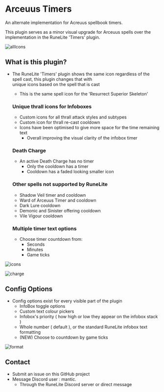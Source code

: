 # Arceuus Timers
An alternate implementation for Acreuus spellbook timers.

This plugin serves as a minor visual upgrade for Arceuus spells over the implementation in the RuneLite 'Timers' plugin.

![allIcons](https://imgur.com/0e2PJyO.png)
## What is this plugin?
 - The RuneLite 'Timers' plugin shows the same icon regardless of the spell cast, this plugin changes that with\
   unique icons  based on the spell that is cast
    - This is the same spell icon for the 'Resurrect Superior Skeleton' 

   ### Unique thrall icons for Infoboxes
    - Custom icons for all thrall attack styles and subtypes
    - Custom icon  for thrall re-cast cooldown
    - Icons have been optimised to give more space for the time remaining text
      - Overall improving the visual clarity of the infobox timer

   ### Death Charge
   - An active Death Charge has no timer
      - Only the cooldown has a timer
      - Cooldown has a faded looking smaller icon

   ### Other spells not supported by RuneLite
    - Shadow Veil timer and cooldown
    - Ward of Arceuus Timer and cooldown
    - Dark Lure cooldown
    - Demonic and Sinister offering cooldown
    - Vile Vigour cooldown
   ### Multiple timer text options
   - Choose timer countdown from:
        - Seconds
        - Minutes
        - Game ticks

   

![icons](https://imgur.com/u0rN6DY.png)


      
![charge](https://imgur.com/aKRhIaG.png)
## Config Options

- Config options exist for every visible part of the plugin
   - InfoBox toggle options
   - Custom text colour pickers
   - Infobox's priority ( how high or low they appear on the infobox stack )
   - Whole number ( default ), or the standard RuneLite infobox text formatting 
   - (NEW) Choose to countdown by game ticks
   
![format](https://imgur.com/Lrih4lv.png)


    
## Contact
 - Submit an issue on this GitHub project
 - Message Discord user : mantic. 
   - Through the RuneLite Discord server or direct message
